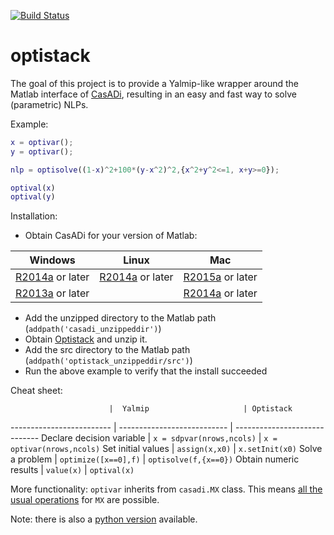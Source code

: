 [![Build Status](https://travis-ci.org/casadi/optistack.png?branch=master)](https://travis-ci.org/casadi/optistack)

# optistack
The goal of this project is to provide a Yalmip-like wrapper around the Matlab interface of [CasADi](http://casadi.org),  resulting in an easy and fast way to solve (parametric) NLPs.

Example:
```matlab
x = optivar();
y = optivar();

nlp = optisolve((1-x)^2+100*(y-x^2)^2,{x^2+y^2<=1, x+y>=0});

optival(x)
optival(y)
```

Installation:
 * Obtain CasADi for your version of Matlab:

Windows   |   Linux     |    Mac
----------|-------------|--------------
[R2014a](http://files.casadi.org/2.4.3/windows/casadi-matlabR2014a-v2.4.3.zip) or later |    [R2014a](http://files.casadi.org/2.4.3/linux/casadi-matlabR2014a-v2.4.3.tar.gz) or later      | [R2015a](http://files.casadi.org/2.4.3/osx/casadi-matlabR2015a-v2.4.3.tar.gz) or later
[R2013a](http://files.casadi.org/2.4.3/windows/casadi-matlabR2013a-v2.4.3.zip) or later | | [R2014a](http://files.casadi.org/2.4.3/osx/casadi-matlabR2014a-v2.4.3.tar.gz) or later |

 * Add the unzipped directory to the Matlab path (`addpath('casadi_unzippeddir')`)
 * Obtain [Optistack](https://github.com/casadi/optistack/archive/master.zip) and unzip it.
 * Add the src directory to the Matlab path (`addpath('optistack_unzippeddir/src')`)
 * Run the above example to verify that the install succeeded


Cheat sheet:

                          |  Yalmip                     | Optistack
------------------------- | --------------------------- | -----------------------------
Declare decision variable | `x = sdpvar(nrows,ncols)`   | `x = optivar(nrows,ncols)`
Set initial values        | `assign(x,x0)`              | `x.setInit(x0)`
Solve a problem           | `optimize([x==0],f)`        | `optisolve(f,{x==0})`
Obtain numeric results    | `value(x)`                  | `optival(x)`


More functionality:
`optivar` inherits from `casadi.MX` class. This means [all the usual operations](http://casadi.sourceforge.net/v2.4.1/api/html/d9/dc2/group__expression__tools.html) for `MX` are possible.



Note: there is also a [python version](https://github.com/casadi/python-optistack/) available.

